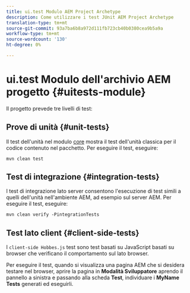 ```yaml
---
title: ui.test Modulo AEM Project Archetype
description: Come utilizzare i test JUnit AEM Project Archetype
translation-type: tm+mt
source-git-commit: 93a7ba6b8a972d111fb723cb40b0380cea9b5a9a
workflow-type: tm+mt
source-wordcount: '130'
ht-degree: 0%

---
```



# ui.test Modulo dell&#39;archivio AEM progetto {#uitests-module}

Il progetto prevede tre livelli di test:

## Prove di unità {#unit-tests}

Il test dell&#39;unità nel modulo [core](core.md) mostra il test dell&#39;unità classica per il codice contenuto nel pacchetto. Per eseguire il test, eseguire:

```
mvn clean test
```

## Test di integrazione {#integration-tests}

I test di integrazione lato server consentono l&#39;esecuzione di test simili a quelli dell&#39;unità nell&#39;ambiente AEM, ad esempio sul server AEM. Per eseguire il test, eseguire:

```
mvn clean verify -PintegrationTests
```

## Test lato client {#client-side-tests}

I `client-side Hobbes.js` test sono test basati su JavaScript basati su browser che verificano il comportamento sul lato browser.

Per eseguire il test, quando si visualizza una pagina AEM che si desidera testare nel browser, aprire la pagina in **Modalità Sviluppatore** aprendo il pannello a sinistra e passando alla scheda **Test**, individuare i **MyName Tests** generati ed eseguirli.
